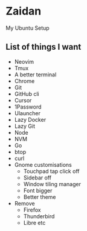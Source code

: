 # Zaidan
My Ubuntu Setup

## List of things I want
- Neovim
- Tmux
- A better terminal
- Chrome
- Git
- GitHub cli
- Cursor
- 1Password
- Ulauncher
- Lazy Docker
- Lazy Git
- Node
- NVM
- Go
- btop
- curl
- Gnome customisations
  - Touchpad tap click off
  - Sidebar off
  - Window tiling manager
  - Font bigger
  - Better theme
- Remove
  - Firefox
  - Thunderbird
  - Libre etc
